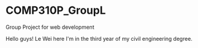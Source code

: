 # COMP310P_GroupL
Group Project for web development 

Hello guys! Le Wei here
I'm in the third year of my civil engineering degree.
